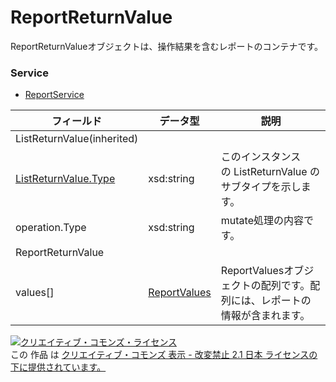 # ReportReturnValue
ReportReturnValueオブジェクトは、操作結果を含むレポートのコンテナです。
### Service
+ [ReportService](../services/ReportService.md)

| フィールド | データ型 | 説明 | 
|---|---|---|
| ListReturnValue(inherited)|||
| <a href="./ListReturnValue.md">ListReturnValue.Type</a>| xsd:string| このインスタンスの ListReturnValue のサブタイプを示します。 |
| operation.Type| xsd:string| mutate処理の内容です。 |
| ReportReturnValue|||
| values[]| <a href="./ReportValues.md">ReportValues</a>| ReportValuesオブジェクトの配列です。配列には、レポートの情報が含まれます。 |
<a rel="license" href="http://creativecommons.org/licenses/by-nd/2.1/jp/"><img alt="クリエイティブ・コモンズ・ライセンス" style="border-width:0" src="https://i.creativecommons.org/l/by-nd/2.1/jp/88x31.png" /></a><br />この 作品 は <a rel="license" href="http://creativecommons.org/licenses/by-nd/2.1/jp/">クリエイティブ・コモンズ 表示 - 改変禁止 2.1 日本 ライセンスの下に提供されています。</a>
